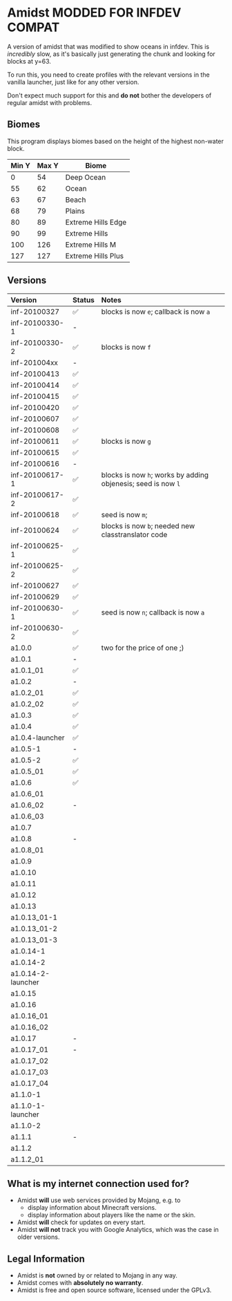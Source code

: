 # Amidst MODDED FOR INFDEV COMPAT

A version of amidst that was modified to show oceans in infdev. This is *incredibly* slow, as it's basically just generating the chunk and looking for blocks at y=63.

To run this, you need to create profiles with the relevant versions in the vanilla launcher, just like for any other version.

Don't expect much support for this and **do not** bother the developers of regular amidst with problems.

## Biomes

This program displays biomes based on the height of the highest non-water block.

Min Y | Max Y | Biome
--- | --- | ---
0 | 54 | Deep Ocean
55 | 62 | Ocean
63 | 67 | Beach
68 | 79 | Plains
80 | 89 | Extreme Hills Edge
90 | 99 | Extreme Hills
100 | 126 | Extreme Hills M
127 | 127 | Extreme Hills Plus


## Versions

Version            | Status | Notes
:----------------- | :--    | :--
inf-20100327       | ✅     | blocks is now `e`; callback is now `a`
inf-20100330-1     | -      |
inf-20100330-2     | ✅     | blocks is now `f`
inf-201004xx       | -      |
inf-20100413       | ✅     | 
inf-20100414       | ✅     | 
inf-20100415       | ✅     | 
inf-20100420       | ✅     | 
inf-20100607       | ✅     | 
inf-20100608       | ✅     | 
inf-20100611       | ✅     | blocks is now `g`
inf-20100615       | ✅     | 
inf-20100616       | -      |
inf-20100617-1     | ✅     | blocks is now `h`; works by adding objenesis; seed is now `l`
inf-20100617-2     | ✅     |
inf-20100618       | ✅     | seed is now `m`; 
inf-20100624       | ✅     | blocks is now `b`; needed new classtranslator code
inf-20100625-1     | ✅     |
inf-20100625-2     | ✅     |
inf-20100627       | ✅     |
inf-20100629       | ✅     |
inf-20100630-1     | ✅     | seed is now `n`; callback is now `a`
inf-20100630-2     | ✅     |
a1.0.0             | ✅     | two for the price of one ;)
a1.0.1             | -      |
a1.0.1_01          | ✅     |
a1.0.2             | -      |
a1.0.2_01          | ✅     |
a1.0.2_02          | ✅     |
a1.0.3             | ✅     |
a1.0.4             | ✅     |
a1.0.4-launcher    | ✅     |
a1.0.5-1           | -      |
a1.0.5-2           | ✅     |
a1.0.5_01          | ✅     |
a1.0.6             | ✅     |
a1.0.6_01          |        |
a1.0.6_02          | -      |
a1.0.6_03          |        |
a1.0.7             |        |
a1.0.8             | -      |
a1.0.8_01          |        |
a1.0.9             |        |
a1.0.10            |        |
a1.0.11            |        |
a1.0.12            |        |
a1.0.13            |        |
a1.0.13_01-1       |        |
a1.0.13_01-2       |        |
a1.0.13_01-3       |        |
a1.0.14-1          |        |
a1.0.14-2          |        |
a1.0.14-2-launcher |        |
a1.0.15            |        |
a1.0.16            |        |
a1.0.16_01         |        |
a1.0.16_02         |        |
a1.0.17            | -      |
a1.0.17_01         | -      |
a1.0.17_02         |        |
a1.0.17_03         |        |
a1.0.17_04         |        |
a1.1.0-1           |        |
a1.1.0-1-launcher  |        |
a1.1.0-2           |        |
a1.1.1             | -      |
a1.1.2             |        |
a1.1.2_01          |        |

## What is my internet connection used for?

* Amidst **will** use web services provided by Mojang, e.g. to
  * display information about Minecraft versions.
  * display information about players like the name or the skin.
* Amidst **will** check for updates on every start.
* Amidst **will not** track you with Google Analytics, which was the case in older versions.

## Legal Information

* Amidst is **not** owned by or related to Mojang in any way.
* Amidst comes with **absolutely no warranty**.
* Amidst is free and open source software, licensed under the GPLv3.
